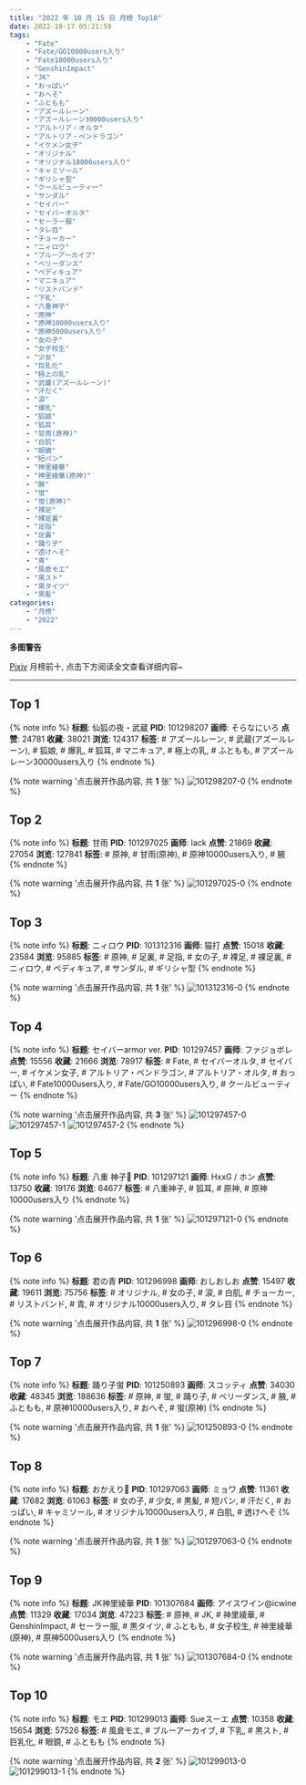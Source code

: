 ```yaml
---
title: "2022 年 10 月 15 日 月榜 Top10"
date: 2022-10-17 05:21:59
tags:
    - "Fate"
    - "Fate/GO10000users入り"
    - "Fate10000users入り"
    - "GenshinImpact"
    - "JK"
    - "おっぱい"
    - "おへそ"
    - "ふともも"
    - "アズールレーン"
    - "アズールレーン30000users入り"
    - "アルトリア・オルタ"
    - "アルトリア・ペンドラゴン"
    - "イケメン女子"
    - "オリジナル"
    - "オリジナル10000users入り"
    - "キャミソール"
    - "ギリシャ型"
    - "クールビューティー"
    - "サンダル"
    - "セイバー"
    - "セイバーオルタ"
    - "セーラー服"
    - "タレ目"
    - "チョーカー"
    - "ニィロウ"
    - "ブルーアーカイブ"
    - "ベリーダンス"
    - "ペディキュア"
    - "マニキュア"
    - "リストバンド"
    - "下乳"
    - "八重神子"
    - "原神"
    - "原神10000users入り"
    - "原神5000users入り"
    - "女の子"
    - "女子校生"
    - "少女"
    - "巨乳化"
    - "極上の乳"
    - "武蔵(アズールレーン)"
    - "汗だく"
    - "涙"
    - "爆乳"
    - "狐娘"
    - "狐耳"
    - "甘雨(原神)"
    - "白肌"
    - "眼鏡"
    - "短パン"
    - "神里綾華"
    - "神里綾華(原神)"
    - "腋"
    - "蛍"
    - "蛍(原神)"
    - "裸足"
    - "裸足裏"
    - "足指"
    - "足裏"
    - "踊り子"
    - "透けへそ"
    - "青"
    - "風倉モエ"
    - "黒スト"
    - "黒タイツ"
    - "黒髪"
categories:
    - "月榜"
    - "2022"
---
```


<i class="fa fa-triangle-exclamation"></i>**多图警告**<i class="fa fa-triangle-exclamation"></i>

[Pixiv](https://www.pixiv.net/) 月榜前十, 点击下方阅读全文查看详细内容~

<!-- more -->

---

## Top 1

{% note info %}
**标题**: 仙狐の夜・武蔵
**PID**: 101298207 **画师**: そらなにいろ
**点赞**: 24781 **收藏**: 38021 **浏览**: 124317
**标签**: # アズールレーン, # 武蔵(アズールレーン), # 狐娘, # 爆乳, # 狐耳, # マニキュア, # 極上の乳, # ふともも, # アズールレーン30000users入り
{% endnote %}

{% note warning '点击展开作品内容, 共 **1** 张' %}
![101298207-0](https://i.pixiv.re/img-original/img/2022/09/18/00/34/11/101298207_p0.png)
{% endnote %}

## Top 2

{% note info %}
**标题**: 甘雨
**PID**: 101297025 **画师**: lack
**点赞**: 21869 **收藏**: 27054 **浏览**: 127841
**标签**: # 原神, # 甘雨(原神), # 原神10000users入り, # 腋
{% endnote %}

{% note warning '点击展开作品内容, 共 **1** 张' %}
![101297025-0](https://i.pixiv.re/img-original/img/2022/09/18/00/00/06/101297025_p0.png)
{% endnote %}

## Top 3

{% note info %}
**标题**: ニィロウ
**PID**: 101312316 **画师**: 猫打
**点赞**: 15018 **收藏**: 23584 **浏览**: 95885
**标签**: # 原神, # 足裏, # 足指, # 女の子, # 裸足, # 裸足裏, # ニィロウ, # ペディキュア, # サンダル, # ギリシャ型
{% endnote %}

{% note warning '点击展开作品内容, 共 **1** 张' %}
![101312316-0](https://i.pixiv.re/img-original/img/2022/09/18/17/06/27/101312316_p0.jpg)
{% endnote %}

## Top 4

{% note info %}
**标题**: セイバーarmor ver.
**PID**: 101297457 **画师**: ファジョボレ
**点赞**: 15556 **收藏**: 21666 **浏览**: 78917
**标签**: # Fate, # セイバーオルタ, # セイバー, # イケメン女子, # アルトリア・ペンドラゴン, # アルトリア・オルタ, # おっぱい, # Fate10000users入り, # Fate/GO10000users入り, # クールビューティー
{% endnote %}

{% note warning '点击展开作品内容, 共 **3** 张' %}
![101297457-0](https://i.pixiv.re/img-original/img/2022/09/18/00/07/03/101297457_p0.jpg)
![101297457-1](https://i.pixiv.re/img-original/img/2022/09/18/00/07/03/101297457_p1.jpg)
![101297457-2](https://i.pixiv.re/img-original/img/2022/09/18/00/07/03/101297457_p2.jpg)
{% endnote %}

## Top 5

{% note info %}
**标题**: 八重 神子🌸
**PID**: 101297121 **画师**: HxxG / ホン
**点赞**: 13750 **收藏**: 19176 **浏览**: 64677
**标签**: # 八重神子, # 狐耳, # 原神, # 原神10000users入り
{% endnote %}

{% note warning '点击展开作品内容, 共 **1** 张' %}
![101297121-0](https://i.pixiv.re/img-original/img/2022/09/18/00/00/26/101297121_p0.png)
{% endnote %}

## Top 6

{% note info %}
**标题**: 君の青
**PID**: 101296998 **画师**: おしおしお
**点赞**: 15497 **收藏**: 19611 **浏览**: 75756
**标签**: # オリジナル, # 女の子, # 涙, # 白肌, # チョーカー, # リストバンド, # 青, # オリジナル10000users入り, # タレ目
{% endnote %}

{% note warning '点击展开作品内容, 共 **1** 张' %}
![101296998-0](https://i.pixiv.re/img-original/img/2022/09/18/00/00/01/101296998_p0.png)
{% endnote %}

## Top 7

{% note info %}
**标题**: 踊り子蛍
**PID**: 101250893 **画师**: スコッティ
**点赞**: 34030 **收藏**: 48345 **浏览**: 188636
**标签**: # 原神, # 蛍, # 踊り子, # ベリーダンス, # 腋, # ふともも, # 原神10000users入り, # おへそ, # 蛍(原神)
{% endnote %}

{% note warning '点击展开作品内容, 共 **1** 张' %}
![101250893-0](https://i.pixiv.re/img-original/img/2022/09/17/23/15/10/101250893_p0.jpg)
{% endnote %}

## Top 8

{% note info %}
**标题**: おかえり💜
**PID**: 101297063 **画师**: ミョワ
**点赞**: 11361 **收藏**: 17682 **浏览**: 61063
**标签**: # 女の子, # 少女, # 黒髪, # 短パン, # 汗だく, # おっぱい, # キャミソール, # オリジナル10000users入り, # 白肌, # 透けへそ
{% endnote %}

{% note warning '点击展开作品内容, 共 **1** 张' %}
![101297063-0](https://i.pixiv.re/img-original/img/2022/09/18/00/00/12/101297063_p0.png)
{% endnote %}

## Top 9

{% note info %}
**标题**: JK神里綾華
**PID**: 101307684 **画师**: アイスワイン@icwine
**点赞**: 11329 **收藏**: 17034 **浏览**: 47223
**标签**: # 原神, # JK, # 神里綾華, # GenshinImpact, # セーラー服, # 黒タイツ, # ふともも, # 女子校生, # 神里綾華(原神), # 原神5000users入り
{% endnote %}

{% note warning '点击展开作品内容, 共 **1** 张' %}
![101307684-0](https://i.pixiv.re/img-original/img/2022/09/18/13/03/18/101307684_p0.jpg)
{% endnote %}

## Top 10

{% note info %}
**标题**: モエ
**PID**: 101299013 **画师**: Sueスーエ
**点赞**: 10358 **收藏**: 15654 **浏览**: 57526
**标签**: # 風倉モエ, # ブルーアーカイブ, # 下乳, # 黒スト, # 巨乳化, # 眼鏡, # ふともも
{% endnote %}

{% note warning '点击展开作品内容, 共 **2** 张' %}
![101299013-0](https://i.pixiv.re/img-original/img/2022/09/18/01/11/48/101299013_p0.png)
![101299013-1](https://i.pixiv.re/img-original/img/2022/09/18/01/11/48/101299013_p1.png)
{% endnote %}
